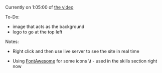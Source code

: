 Currently on 1:05:00 of [the video](https://www.youtube.com/watch?v=0YFrGy_mzjY)

To-Do:
- image that acts as the background
- logo to go at the top left

Notes:
- Right click and then use live server to see the site in real time

- Using [FontAwesome](https://fontawesome.com/) for some icons
\t - used in the skills section right now 